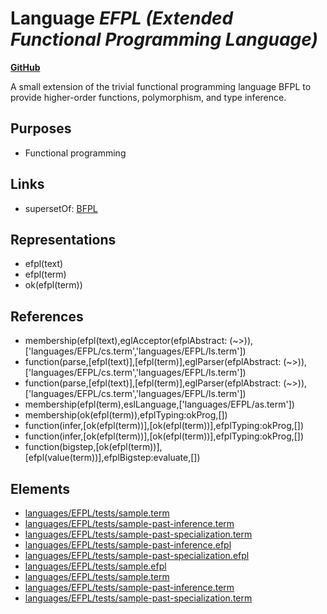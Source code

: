 # Language _EFPL (Extended Functional Programming Language)_
**[GitHub](https://github.com/softlang/yas/blob/master/languages/EFPL)**

A small extension of the trivial functional programming language BFPL to provide higher-order functions, polymorphism, and type inference.

## Purposes
* Functional programming

## Links
* supersetOf: [BFPL](http://softlang.github.io/yas/languages/BFPL.html)

## Representations
* efpl(text)
* efpl(term)
* ok(efpl(term))

## References
* membership(efpl(text),eglAcceptor(efplAbstract: (~>)),['languages/EFPL/cs.term','languages/EFPL/ls.term'])
* function(parse,[efpl(text)],[efpl(term)],eglParser(efplAbstract: (~>)),['languages/EFPL/cs.term','languages/EFPL/ls.term'])
* function(parse,[efpl(text)],[efpl(term)],eglParser(efplAbstract: (~>)),['languages/EFPL/cs.term','languages/EFPL/ls.term'])
* membership(efpl(term),eslLanguage,['languages/EFPL/as.term'])
* membership(ok(efpl(term)),efplTyping:okProg,[])
* function(infer,[ok(efpl(term))],[ok(efpl(term))],efplTyping:okProg,[])
* function(infer,[ok(efpl(term))],[ok(efpl(term))],efplTyping:okProg,[])
* function(bigstep,[ok(efpl(term))],[efpl(value(term))],efplBigstep:evaluate,[])

## Elements
* [languages/EFPL/tests/sample.term](../files/languages-EFPL-tests-sample.term.md)
* [languages/EFPL/tests/sample-past-inference.term](../files/languages-EFPL-tests-sample-past-inference.term.md)
* [languages/EFPL/tests/sample-past-specialization.term](../files/languages-EFPL-tests-sample-past-specialization.term.md)
* [languages/EFPL/tests/sample-past-inference.efpl](../files/languages-EFPL-tests-sample-past-inference.efpl.md)
* [languages/EFPL/tests/sample-past-specialization.efpl](../files/languages-EFPL-tests-sample-past-specialization.efpl.md)
* [languages/EFPL/tests/sample.efpl](../files/languages-EFPL-tests-sample.efpl.md)
* [languages/EFPL/tests/sample.term](../files/languages-EFPL-tests-sample.term.md)
* [languages/EFPL/tests/sample-past-inference.term](../files/languages-EFPL-tests-sample-past-inference.term.md)
* [languages/EFPL/tests/sample-past-specialization.term](../files/languages-EFPL-tests-sample-past-specialization.term.md)
